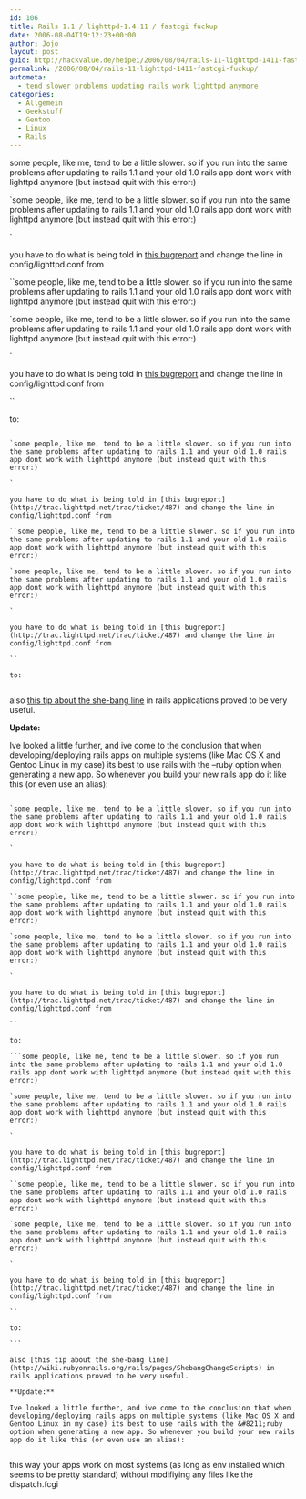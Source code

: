 ```yaml
---
id: 106
title: Rails 1.1 / lighttpd-1.4.11 / fastcgi fuckup
date: 2006-08-04T19:12:23+00:00
author: Jojo
layout: post
guid: http://hackvalue.de/heipei/2006/08/04/rails-11-lighttpd-1411-fastcgi-fuckup/
permalink: /2006/08/04/rails-11-lighttpd-1411-fastcgi-fuckup/
autometa:
  - tend slower problems updating rails work lighttpd anymore
categories:
  - Allgemein
  - Geekstuff
  - Gentoo
  - Linux
  - Rails
---
```

some people, like me, tend to be a little slower. so if you run into the same problems after updating to rails 1.1 and your old 1.0 rails app dont work with lighttpd anymore (but instead quit with this error:)
  
`some people, like me, tend to be a little slower. so if you run into the same problems after updating to rails 1.1 and your old 1.0 rails app dont work with lighttpd anymore (but instead quit with this error:)
  
` 
  
you have to do what is being told in [this bugreport](http://trac.lighttpd.net/trac/ticket/487) and change the line in config/lighttpd.conf from
  
``some people, like me, tend to be a little slower. so if you run into the same problems after updating to rails 1.1 and your old 1.0 rails app dont work with lighttpd anymore (but instead quit with this error:)
  
`some people, like me, tend to be a little slower. so if you run into the same problems after updating to rails 1.1 and your old 1.0 rails app dont work with lighttpd anymore (but instead quit with this error:)
  
` 
  
you have to do what is being told in [this bugreport](http://trac.lighttpd.net/trac/ticket/487) and change the line in config/lighttpd.conf from
  
`` 
  
to:
  
```some people, like me, tend to be a little slower. so if you run into the same problems after updating to rails 1.1 and your old 1.0 rails app dont work with lighttpd anymore (but instead quit with this error:)
  
`some people, like me, tend to be a little slower. so if you run into the same problems after updating to rails 1.1 and your old 1.0 rails app dont work with lighttpd anymore (but instead quit with this error:)
  
` 
  
you have to do what is being told in [this bugreport](http://trac.lighttpd.net/trac/ticket/487) and change the line in config/lighttpd.conf from
  
``some people, like me, tend to be a little slower. so if you run into the same problems after updating to rails 1.1 and your old 1.0 rails app dont work with lighttpd anymore (but instead quit with this error:)
  
`some people, like me, tend to be a little slower. so if you run into the same problems after updating to rails 1.1 and your old 1.0 rails app dont work with lighttpd anymore (but instead quit with this error:)
  
` 
  
you have to do what is being told in [this bugreport](http://trac.lighttpd.net/trac/ticket/487) and change the line in config/lighttpd.conf from
  
`` 
  
to:
  
``` 

also [this tip about the she-bang line](http://wiki.rubyonrails.org/rails/pages/ShebangChangeScripts) in rails applications proved to be very useful.
  
**Update:**
  
Ive looked a little further, and ive come to the conclusion that when developing/deploying rails apps on multiple systems (like Mac OS X and Gentoo Linux in my case) its best to use rails with the &#8211;ruby option when generating a new app. So whenever you build your new rails app do it like this (or even use an alias):
  
````some people, like me, tend to be a little slower. so if you run into the same problems after updating to rails 1.1 and your old 1.0 rails app dont work with lighttpd anymore (but instead quit with this error:)
  
`some people, like me, tend to be a little slower. so if you run into the same problems after updating to rails 1.1 and your old 1.0 rails app dont work with lighttpd anymore (but instead quit with this error:)
  
` 
  
you have to do what is being told in [this bugreport](http://trac.lighttpd.net/trac/ticket/487) and change the line in config/lighttpd.conf from
  
``some people, like me, tend to be a little slower. so if you run into the same problems after updating to rails 1.1 and your old 1.0 rails app dont work with lighttpd anymore (but instead quit with this error:)
  
`some people, like me, tend to be a little slower. so if you run into the same problems after updating to rails 1.1 and your old 1.0 rails app dont work with lighttpd anymore (but instead quit with this error:)
  
` 
  
you have to do what is being told in [this bugreport](http://trac.lighttpd.net/trac/ticket/487) and change the line in config/lighttpd.conf from
  
`` 
  
to:
  
```some people, like me, tend to be a little slower. so if you run into the same problems after updating to rails 1.1 and your old 1.0 rails app dont work with lighttpd anymore (but instead quit with this error:)
  
`some people, like me, tend to be a little slower. so if you run into the same problems after updating to rails 1.1 and your old 1.0 rails app dont work with lighttpd anymore (but instead quit with this error:)
  
` 
  
you have to do what is being told in [this bugreport](http://trac.lighttpd.net/trac/ticket/487) and change the line in config/lighttpd.conf from
  
``some people, like me, tend to be a little slower. so if you run into the same problems after updating to rails 1.1 and your old 1.0 rails app dont work with lighttpd anymore (but instead quit with this error:)
  
`some people, like me, tend to be a little slower. so if you run into the same problems after updating to rails 1.1 and your old 1.0 rails app dont work with lighttpd anymore (but instead quit with this error:)
  
` 
  
you have to do what is being told in [this bugreport](http://trac.lighttpd.net/trac/ticket/487) and change the line in config/lighttpd.conf from
  
`` 
  
to:
  
``` 

also [this tip about the she-bang line](http://wiki.rubyonrails.org/rails/pages/ShebangChangeScripts) in rails applications proved to be very useful.
  
**Update:**
  
Ive looked a little further, and ive come to the conclusion that when developing/deploying rails apps on multiple systems (like Mac OS X and Gentoo Linux in my case) its best to use rails with the &#8211;ruby option when generating a new app. So whenever you build your new rails app do it like this (or even use an alias):
  
```` 
  
this way your apps work on most systems (as long as env installed which seems to be pretty standard) without modifiying any files like the dispatch.fcgi